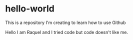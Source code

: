 # hello-world
This is a repository I'm creating to learn how to use Github

Hello I am Raquel and I tried code but code doesn't like me.

